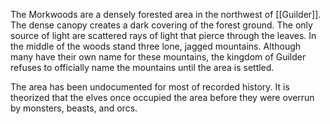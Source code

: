 The Morkwoods are a densely forested area in the northwest of [[Guilder]]. The dense canopy creates a dark covering of the forest ground. The only source of light are scattered rays of light that pierce through the leaves. In the middle of the woods stand three lone, jagged mountains. Although many have their own name for these mountains, the kingdom of Guilder refuses to officially name the mountains until the area is settled. 

The area has been undocumented for most of recorded history. It is theorized that the elves once occupied the area before they were overrun by monsters, beasts, and orcs. 